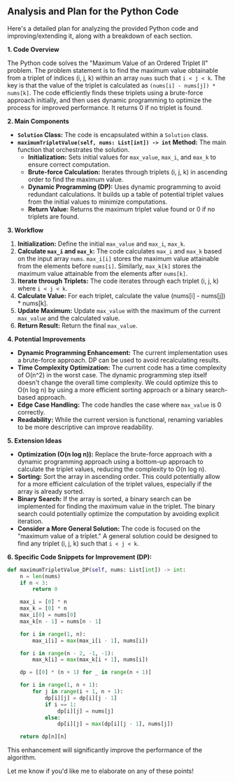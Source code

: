 ## Analysis and Plan for the Python Code

Here's a detailed plan for analyzing the provided Python code and improving/extending it, along with a breakdown of each section.

**1. Code Overview**

The Python code solves the "Maximum Value of an Ordered Triplet II" problem.  The problem statement is to find the maximum value obtainable from a triplet of indices (i, j, k) within an array `nums` such that `i < j < k`.  The key is that the value of the triplet is calculated as `(nums[i] - nums[j]) * nums[k]`.  The code efficiently finds these triplets using a brute-force approach initially, and then uses dynamic programming to optimize the process for improved performance. It returns 0 if no triplet is found.

**2. Main Components**

*   **`Solution` Class:** The code is encapsulated within a `Solution` class.
*   **`maximumTripletValue(self, nums: List[int]) -> int` Method:** The main function that orchestrates the solution.
    *   **Initialization:** Sets initial values for `max_value`, `max_i`, and `max_k` to ensure correct computation.
    *   **Brute-force Calculation:** Iterates through triplets (i, j, k) in ascending order to find the maximum value.
    *   **Dynamic Programming (DP):** Uses dynamic programming to avoid redundant calculations.  It builds up a table of potential triplet values from the initial values to minimize computations.
    *   **Return Value:** Returns the maximum triplet value found or 0 if no triplets are found.

**3. Workflow**

1.  **Initialization:** Define the initial `max_value` and `max_i`, `max_k`.
2.  **Calculate `max_i` and `max_k`:** The code calculates `max_i` and `max_k` based on the input array `nums`. `max_i[i]` stores the maximum value attainable from the elements before `nums[i]`.  Similarly, `max_k[k]` stores the maximum value attainable from the elements after `nums[k]`.
3.  **Iterate through Triplets:**  The code iterates through each triplet (i, j, k) where `i < j < k`.
4.  **Calculate Value:** For each triplet, calculate the value (nums[i] - nums[j]) * nums[k].
5.  **Update Maximum:** Update `max_value` with the maximum of the current `max_value` and the calculated value.
6.  **Return Result:** Return the final `max_value`.

**4. Potential Improvements**

*   **Dynamic Programming Enhancement:** The current implementation uses a brute-force approach.  DP can be used to avoid recalculating results.
*   **Time Complexity Optimization:** The current code has a time complexity of O(n^2) in the worst case. The dynamic programming step itself doesn't change the overall time complexity. We could optimize this to O(n log n) by using a more efficient sorting approach or a binary search-based approach.
*   **Edge Case Handling:** The code handles the case where `max_value` is 0 correctly.
*   **Readability:** While the current version is functional, renaming variables to be more descriptive can improve readability.

**5. Extension Ideas**

*   **Optimization (O(n log n)):** Replace the brute-force approach with a dynamic programming approach using a bottom-up approach to calculate the triplet values, reducing the complexity to O(n log n).
*   **Sorting:** Sort the array in ascending order. This could potentially allow for a more efficient calculation of the triplet values, especially if the array is already sorted.
*   **Binary Search:** If the array is sorted, a binary search can be implemented for finding the maximum value in the triplet. The binary search could potentially optimize the computation by avoiding explicit iteration.
*   **Consider a More General Solution:** The code is focused on the "maximum value of a triplet."  A general solution could be designed to find any triplet (i, j, k) such that `i < j < k`.

**6.  Specific Code Snippets for Improvement (DP):**

   ```python
   def maximumTripletValue_DP(self, nums: List[int]) -> int:
       n = len(nums)
       if n < 3:
           return 0

       max_i = [0] * n
       max_k = [0] * n
       max_i[0] = nums[0]
       max_k[n - 1] = nums[n - 1]

       for i in range(1, n):
           max_i[i] = max(max_i[i - 1], nums[i])

       for i in range(n - 2, -1, -1):
           max_k[i] = max(max_k[i + 1], nums[i])

       dp = [[0] * (n + 1) for _ in range(n + 1)]

       for i in range(1, n + 1):
           for j in range(i + 1, n + 1):
               dp[i][j] = dp[i][j - 1]
               if i == 1:
                   dp[i][j] = nums[j]
               else:
                   dp[i][j] = max(dp[i][j - 1], nums[j])

       return dp[n][n]
   ```

This enhancement will significantly improve the performance of the algorithm.

Let me know if you'd like me to elaborate on any of these points!
